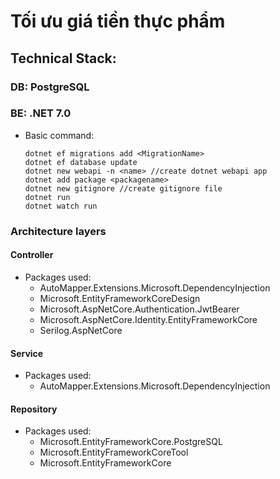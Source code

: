 # Tối ưu giá tiền thực phẩm
## Technical Stack:
### DB: PostgreSQL
### BE: .NET 7.0
* Basic command:
  ```
  dotnet ef migrations add <MigrationName>
  dotnet ef database update
  dotnet new webapi -n <name> //create dotnet webapi app
  dotnet add package <packagename>
  dotnet new gitignore //create gitignore file
  dotnet run
  dotnet watch run
  ```
### Architecture layers
#### Controller
* Packages used:
  - AutoMapper.Extensions.Microsoft.DependencyInjection
  - Microsoft.EntityFrameworkCoreDesign
  - Microsoft.AspNetCore.Authentication.JwtBearer
  - Microsoft.AspNetCore.Identity.EntityFrameworkCore
  - Serilog.AspNetCore
#### Service
* Packages used:
  - AutoMapper.Extensions.Microsoft.DependencyInjection
#### Repository
* Packages used:
  - Microsoft.EntityFrameworkCore.PostgreSQL
  - Microsoft.EntityFrameworkCoreTool
  - Microsoft.EntityFrameworkCore
